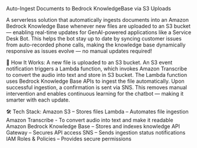 Auto-Ingest Documents to Bedrock KnowledgeBase via S3 Uploads

A serverless solution that automatically ingests documents into an Amazon Bedrock Knowledge Base whenever new files are uploaded to an S3 bucket — enabling real-time updates for GenAI-powered applications like a Service Desk Bot.
This helps the bot stay up to date by syncing customer issues from auto-recorded phone calls, making the knowledge base dynamically responsive as issues evolve — no manual updates required!

🔧 How It Works:
A new file is uploaded to an S3 bucket.
An S3 event notification triggers a Lambda function, which invokes Amazon Transcribe to convert the audio into text and store in S3 bucket.
The Lambda function uses Bedrock Knowledge Base APIs to ingest the file automatically.
Upon successful ingestion, a confirmation is sent via SNS.
This removes manual intervention and enables continuous learning for the chatbot — making it smarter with each update.

🛠️ Tech Stack:
Amazon S3 – Stores files
Lambda – Automates file ingestion
Amazon Transcribe - To convert audio into text and make it readable
Amazon Bedrock Knowledge Base – Stores and indexes knowledge
API Gateway – Secures API access
SNS – Sends ingestion status notifications
IAM Roles & Policies – Provides secure permissions


